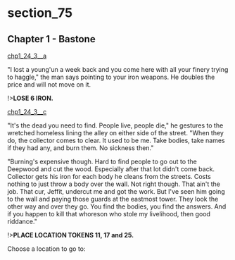 
# section_75

## Chapter 1 - Bastone

[chp1_24_3__a](../../decomp/app/src/main/res/raw/chp1_24_3__a.mp3 ':include :type=audio')

"I lost a young'un a week back and you come here with all your finery trying to haggle," the man says pointing to your iron weapons. He doubles the price and will not move on it.

!>**LOSE 6 IRON.** 

[chp1_24_3__c](../../decomp/app/src/main/res/raw/chp1_24_3__c.mp3 ':include :type=audio')

"It's the dead you need to find. People live, people die," he gestures to the wretched homeless lining the alley on either side of the street. "When they do, the collector comes to clear. It used to be me. Take bodies, take names if they had any, and burn them. No sickness then."

"Burning's expensive though. Hard to find people to go out to the Deepwood and cut the wood. Especially after that lot didn't come back. Collector gets his iron for each body he cleans from the streets. Costs nothing to just throw a body over the wall. Not right though. That ain't the job. That cur, Jeffit, undercut me and got the work. But I've seen him going to the wall and paying those guards at the eastmost tower. They look the other way and over they go. You find the bodies, you find the answers. And if you happen to kill that whoreson who stole my livelihood, then good riddance."

!>**PLACE LOCATION TOKENS 11, 17 and 25.** 

Choose a location to go to:


